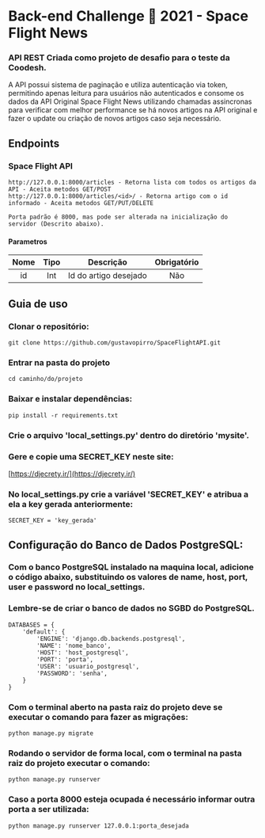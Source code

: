 # Back-end Challenge 🏅 2021 - Space Flight News

### API REST Criada como projeto de desafio para o teste da Coodesh.
A API possui sistema de paginação e utiliza autenticação via token, permitindo apenas leitura para usuários não autenticados e consome os dados da API Original Space Flight News utilizando chamadas assincronas para verificar com melhor performance se há novos artigos na API original e fazer o update ou criação de novos artigos caso seja necessário.

## Endpoints
### Space Flight API 
```
http://127.0.0.1:8000/articles - Retorna lista com todos os artigos da API - Aceita metodos GET/POST
http://127.0.0.1:8000/articles/<id>/ - Retorna artigo com o id informado - Aceita metodos GET/PUT/DELETE
```

```
Porta padrão é 8000, mas pode ser alterada na inicialização do servidor (Descrito abaixo).
```

#### Parametros
| Nome   |      Tipo      |  Descrição | Obrigatório
|:----------:|:-------------:|:----------:|:------:|
| id |  Int | Id do artigo desejado | Não


## Guia de uso

### Clonar o repositório:
```
git clone https://github.com/gustavopirro/SpaceFlightAPI.git
```
### Entrar na pasta do projeto
```
cd caminho/do/projeto
```

### Baixar e instalar dependências:
```
pip install -r requirements.txt
```

### Crie o arquivo 'local_settings.py' dentro do diretório 'mysite'.

### Gere e copie uma SECRET_KEY neste site:
[https://djecrety.ir/](https://djecrety.ir/)


### No local_settings.py crie a variável 'SECRET_KEY' e atribua a ela a key gerada anteriormente:
```
SECRET_KEY = 'key_gerada' 
```

## Configuração do Banco de Dados PostgreSQL:
### Com o banco PostgreSQL instalado na maquina local, adicione o código abaixo, substituindo os valores de name, host, port, user e password no local_settings.
### Lembre-se de criar o banco de dados no SGBD do PostgreSQL.
```
DATABASES = {
    'default': {
        'ENGINE': 'django.db.backends.postgresql',
        'NAME': 'nome_banco',
        'HOST': 'host_postgresql',
        'PORT': 'porta',
        'USER': 'usuario_postgresql',
        'PASSWORD': 'senha',
    }
}
```

### Com o terminal aberto na pasta raiz do projeto deve se executar o comando para fazer as migrações:
```
python manage.py migrate
```

### Rodando o servidor de forma local, com o terminal na pasta raiz do projeto executar o comando:
```
python manage.py runserver
```
### Caso a porta 8000 esteja ocupada é necessário informar outra porta a ser utilizada:
```
python manage.py runserver 127.0.0.1:porta_desejada
```
